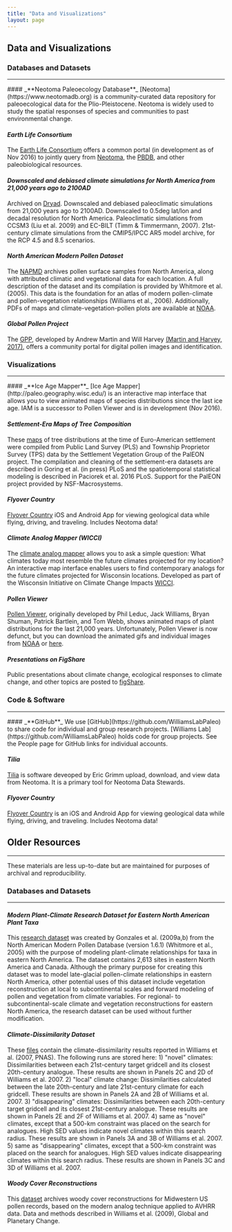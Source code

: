 ```yaml
---
title: "Data and Visualizations"
layout: page
---
```


## Data and Visualizations

### Databases and Datasets
<hr>
#### _**Neotoma Paleoecology Database**_
[Neotoma](https://www.neotomadb.org)  is a community-curated data repository for paleoecological data for the Plio-Pleistocene.  Neotoma is widely used to study the spatial responses of species and communities to past environmental change.

#### _**Earth Life Consortium**_
The [Earth Life Consortium](http://earthlifeconsortium.org/) offers a common portal (in development as of Nov 2016) to jointly query from [Neotoma](https://www.neotomadb.org), the [PBDB](https://paleobiodb.org/#/), and other paleobiological resources.

#### _**Downscaled and debiased climate simulations for North America from 21,000 years ago to 2100AD**_
Archived on [Dryad](http://datadryad.org/resource/doi:10.5061/dryad.1597g.2).  Downscaled and debiased paleoclimatic simulations from 21,000 years ago to 2100AD. Downscaled to 0.5deg lat/lon and decadal resolution for North America.  Paleoclimatic simulations from CCSM3 (Liu et al. 2009) and EC-BILT (Timm & Timmermann, 2007). 21st-century climate simulations from the CMIP5/IPCC AR5 model archive, for the RCP 4.5 and 8.5 scenarios.

#### _**North American Modern Pollen Dataset**_
The [NAPMD](../data/whitmoreetal2005.zip) archives pollen surface samples from North America, along with attributed climatic and vegetational data for each location. A full description of the dataset and its compilation is provided by Whitmore et al. (2005). This data is the foundation for an atlas of modern pollen-climate and pollen-vegetation relationships (Williams et al., 2006). Additionally, PDFs of maps and climate-vegetation-pollen plots are available at [NOAA](http://www.ncdc.noaa.gov/paleo/pubs/williams2006/williams2006.html).

#### _**Global Pollen Project**_
The [GPP](XXXXXURL), developed by Andrew Martin and Will Harvey [(Martin and Harvey, 2017)](XXXURL), offers a community portal for digital pollen images and identification.   

### Visualizations
<hr>
#### _**Ice Age Mapper**_
[Ice Age Mapper](http://paleo.geography.wisc.edu/)  is an interactive map interface that allows you to view animated maps of species distributions since the last ice age.  IAM is a successor to Pollen Viewer and is in development (Nov 2016).

#### _**Settlement-Era Maps of Tree Composition**_
These [maps](http://gandalf.berkeley.edu:3838/paciorek/setVegComp-leaflet/) of tree distributions at the time of Euro-American settlement were compiled from Public Land Survey (PLS) and Township Proprietor Survey (TPS) data by the Settlement Vegetation Group of the PalEON project.   The compilation and cleaning of the settlement-era datasets are described in Goring et al. (in press) PLoS and the spatiotemporal statistical modeling is described in Paciorek et al. 2016 PLoS.  Support for the PalEON project provided by NSF-Macrosystems.

#### _**Flyover Country**_
[Flyover Country](http://fc.umn.edu/) iOS and Android App for viewing geological data while flying, driving, and traveling.  Includes Neotoma data!

#### _**Climate Analog Mapper (WICCI)**_
The [climate analog mapper](http://www.wicci.wisc.edu/climate-map.php) allows you to ask a simple question: What climates today most resemble the future climates projected for my location? An interactive map interface enables users to find contemporary analogs for the future climates projected for Wisconsin locations. Developed as part of the Wisconsin Initiative on Climate Change Impacts [WICCI](http://www.wicci.wisc.edu).

#### _**Pollen Viewer**_
[Pollen Viewer](http://www1.ncdc.noaa.gov/pub/data/paleo/pollen/viewer/), originally developed by Phil Leduc, Jack Williams, Bryan Shuman, Patrick Bartlein, and Tom Webb, shows animated maps of plant distributions for the last 21,000 years.  Unfortunately, Pollen Viewer is now defunct, but you can download the animated gifs and individual images from [NOAA](http://www1.ncdc.noaa.gov/pub/data/paleo/pollen/viewer/) or [here](../data/viewer32lc.zip).

#### _**Presentations on FigShare**_
Public presentations about climate change, ecological responses to climate change, and other topics are posted to [figShare](https://figshare.com/search?q=john+williams&quick=1).

### Code & Software
<hr>
#### _**GitHub**_
We use [GitHub](https://github.com/WilliamsLabPaleo) to share code for individual and group research projects.  [Williams Lab](https://github.com/WilliamsLabPaleo) holds code for group projects.  See the People page for GitHub links for individual accounts.

#### _**Tilia**_
[Tilia](http://www.tiliait.com/) is software deveoped by Eric Grimm upload, download, and view data from Neotoma.  It is a primary tool for Neotoma Data Stewards.

#### _**Flyover Country**_
[Flyover Country](http://fc.umn.edu/) is an iOS and Android App for viewing geological data while flying, driving, and traveling.  Includes Neotoma data!

## Older Resources
<hr>

These materials are less up-to-date but are maintained for purposes of archival and reproducibility.

### Databases and Datasets
***

#### _**Modern Plant-Climate Research Dataset for Eastern North American Plant Taxa**_
This [research dataset](../data/ENA_RSDB_1.7x.zip) was created by Gonzales et al. (2009a,b) from the North American Modern Pollen Database (version 1.6.1) (Whitmore et al., 2005) with the purpose of modeling plant-climate relationships for taxa in eastern North America. The dataset contains 2,613 sites in eastern North America and Canada. Although the primary purpose for creating this dataset was to model late-glacial pollen-climate relationships in eastern North America, other potential uses of this dataset include vegetation reconstruction at local to subcontinental scales and forward modeling of pollen and vegetation from climate variables. For regional- to subcontinental-scale climate and vegetation reconstructions for eastern North America, the research dataset can be used without further modification.

#### _**Climate-Dissimilarity Dataset**_
These [files](../data/Williamsetal2007PNAS_NovDisp_Data.zip)  contain the climate-dissimilarity results reported in Williams et al. (2007, PNAS).  The following runs are stored here: 1) "novel" climates: Dissimilarities between each 21st-century target gridcell and its closest 20th-century analogue. These results are shown in Panels 2C and 2D of Williams et al. 2007. 2) "local" climate change: Dissimilarities calculated between the late 20th-century and late 21st-century climate for each gridcell. These results are shown in Panels 2A and 2B of Williams et al. 2007. 3) "disappearing" climates: Dissimilarities between each 20th-century target gridcell and its closest 21st-century analogue. These results are shown in Panels 2E and 2F of Williams et al. 2007. 4) same as "novel" climates, except that a 500-km constraint was placed on the search for analogues. High SED values indicate novel climates within this search radius. These results are shown in Panels 3A and 3B of Williams et al. 2007. 5) same as "disappearing" climates, except that a 500-km constraint was placed on the search for analogues. High SED values indicate disappearing climates within this search radius. These results are shown in Panels 3C and 3D of Williams et al. 2007.

#### _**Woody Cover Reconstructions**_
This [dataset](../data/Williamsetal2009GPC_MidwestTreeCover.zip)  archives woody cover reconstructions for Midwestern US pollen records, based on the modern analog technique applied to AVHRR data. Data and methods described in Williams et al. (2009), Global and Planetary Change.
